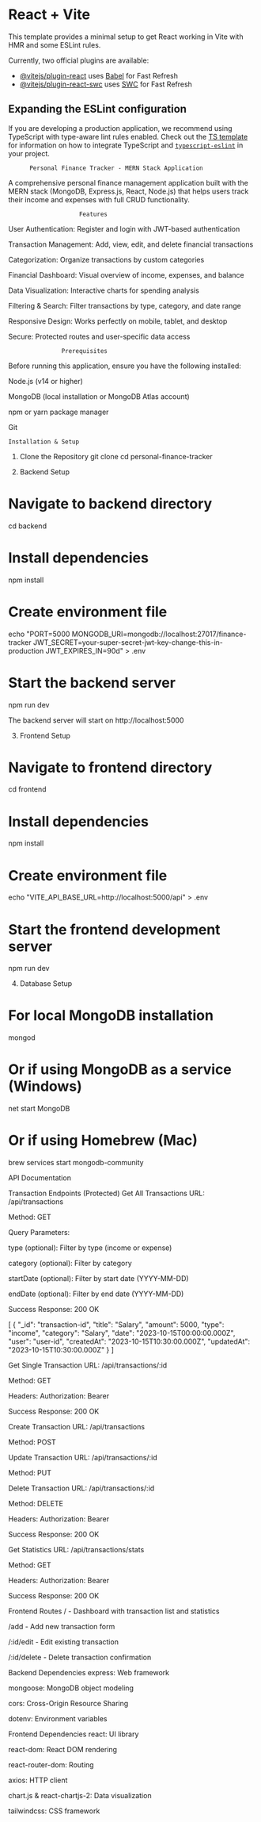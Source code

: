 # React + Vite

This template provides a minimal setup to get React working in Vite with HMR and some ESLint rules.

Currently, two official plugins are available:

- [@vitejs/plugin-react](https://github.com/vitejs/vite-plugin-react/blob/main/packages/plugin-react) uses [Babel](https://babeljs.io/) for Fast Refresh
- [@vitejs/plugin-react-swc](https://github.com/vitejs/vite-plugin-react/blob/main/packages/plugin-react-swc) uses [SWC](https://swc.rs/) for Fast Refresh

## Expanding the ESLint configuration

If you are developing a production application, we recommend using TypeScript with type-aware lint rules enabled. Check out the [TS template](https://github.com/vitejs/vite/tree/main/packages/create-vite/template-react-ts) for information on how to integrate TypeScript and [`typescript-eslint`](https://typescript-eslint.io) in your project.


          Personal Finance Tracker - MERN Stack Application
A comprehensive personal finance management application built with the MERN stack (MongoDB, Express.js, React, Node.js) that helps users track their income and expenses with full CRUD functionality.

                        Features
User Authentication: Register and login with JWT-based authentication

Transaction Management: Add, view, edit, and delete financial transactions

Categorization: Organize transactions by custom categories

Financial Dashboard: Visual overview of income, expenses, and balance

Data Visualization: Interactive charts for spending analysis

Filtering & Search: Filter transactions by type, category, and date range

Responsive Design: Works perfectly on mobile, tablet, and desktop

Secure: Protected routes and user-specific data access

                   Prerequisites
Before running this application, ensure you have the following installed:

Node.js (v14 or higher)

MongoDB (local installation or MongoDB Atlas account)

npm or yarn package manager

Git

    Installation & Setup
1. Clone the Repository
git clone <your-repository-url>
cd personal-finance-tracker

2. Backend Setup
# Navigate to backend directory
cd backend

# Install dependencies
npm install

# Create environment file
echo "PORT=5000
MONGODB_URI=mongodb://localhost:27017/finance-tracker
JWT_SECRET=your-super-secret-jwt-key-change-this-in-production
JWT_EXPIRES_IN=90d" > .env

# Start the backend server
npm run dev

The backend server will start on http://localhost:5000

3. Frontend Setup
# Navigate to frontend directory
cd frontend

# Install dependencies
npm install

# Create environment file
echo "VITE_API_BASE_URL=http://localhost:5000/api" > .env

# Start the frontend development server
npm run dev

4. Database Setup
# For local MongoDB installation
mongod

# Or if using MongoDB as a service (Windows)
net start MongoDB

# Or if using Homebrew (Mac)
brew services start mongodb-community

API Documentation

Transaction Endpoints (Protected)
Get All Transactions
URL: /api/transactions

Method: GET

Query Parameters:

type (optional): Filter by type (income or expense)

category (optional): Filter by category

startDate (optional): Filter by start date (YYYY-MM-DD)

endDate (optional): Filter by end date (YYYY-MM-DD)

Success Response: 200 OK

[
  {
    "_id": "transaction-id",
    "title": "Salary",
    "amount": 5000,
    "type": "income",
    "category": "Salary",
    "date": "2023-10-15T00:00:00.000Z",
    "user": "user-id",
    "createdAt": "2023-10-15T10:30:00.000Z",
    "updatedAt": "2023-10-15T10:30:00.000Z"
  }
]

Get Single Transaction
URL: /api/transactions/:id

Method: GET

Headers: Authorization: Bearer <jwt-token>

Success Response: 200 OK

Create Transaction
URL: /api/transactions

Method: POST

Update Transaction
URL: /api/transactions/:id

Method: PUT

Delete Transaction
URL: /api/transactions/:id

Method: DELETE

Headers: Authorization: Bearer <jwt-token>

Success Response: 200 OK

Get Statistics
URL: /api/transactions/stats

Method: GET

Headers: Authorization: Bearer <jwt-token>

Success Response: 200 OK


 Frontend Routes
/ - Dashboard with transaction list and statistics

/add - Add new transaction form

/:id/edit - Edit existing transaction

/:id/delete - Delete transaction confirmation

  Backend Dependencies
express: Web framework

mongoose: MongoDB object modeling

cors: Cross-Origin Resource Sharing

dotenv: Environment variables


   Frontend Dependencies
react: UI library

react-dom: React DOM rendering

react-router-dom: Routing

axios: HTTP client

chart.js & react-chartjs-2: Data visualization

tailwindcss: CSS framework